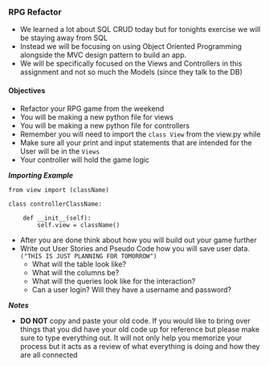 ### RPG Refactor

* We learned a lot about SQL CRUD today but for tonights exercise we will be staying away from SQL
* Instead we will be focusing on using Object Oriented Programming alongside the MVC design pattern to build an app.
* We will be specifically focused on the Views and Controllers in this assignment and not so much the Models (since they talk to the DB)

#### Objectives

* Refactor your RPG game from the weekend
* You will be making a new python file for views
* You will be making a new python file for controllers
* Remember you will need to import the `class View` from the view.py while
* Make sure all your print and input statements that are intended for the User will be in the `Views`
* Your controller will hold the game logic

***Importing Example***

```
from view import (className)

class controllerClassName:
	
	def __init__(self):
		self.view = className()
```
* After you are done think about how you will build out your game further
* Write out User Stories and Pseudo Code how you will save user data. `("THIS IS JUST PLANNING FOR TOMORROW")`
	* What will the table look like? 
	* What will the columns be? 
	* What will the queries look like for the interaction? 
	* Can a user login? Will they have a username and password?
	
***Notes***

* **DO NOT** copy and paste your old code. If you would like to bring over things that you did have your old code up for reference but please make sure to type everything out. It will not only help you memorize your process but it acts as a review of what everything is doing and how they are all connected